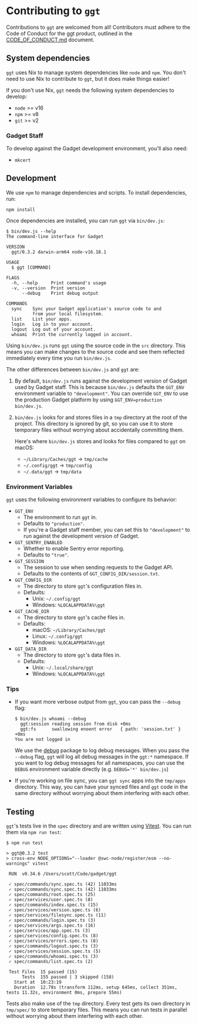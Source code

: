 # Contributing to `ggt`

Contributions to `ggt` are welcomed from all! Contributors must adhere to the Code of Conduct for the ggt product, outlined in the [CODE_OF_CONDUCT.md](./CODE_OF_CONDUCT.md) document.

## System dependencies

`ggt` uses Nix to manage system dependencies like `node` and `npm`. You don't need to use Nix to contribute to `ggt`, but it does make things easier!

If you don't use Nix, `ggt` needs the following system dependencies to develop:

- `node` >= v16
- `npm` >= v8
- `git` >= v2

### Gadget Staff

To develop against the Gadget development environment, you'll also need:

- `mkcert`

## Development

We use `npm` to manage dependencies and scripts. To install dependencies, run:

```shell
npm install
```

Once dependencies are installed, you can run `ggt` via `bin/dev.js`:

```shell-session
$ bin/dev.js --help
The command-line interface for Gadget

VERSION
  ggt/0.3.2 darwin-arm64 node-v16.18.1

USAGE
  $ ggt [COMMAND]

FLAGS
  -h, --help     Print command's usage
  -v, --version  Print version
      --debug    Print debug output

COMMANDS
  sync    Sync your Gadget application's source code to and
          from your local filesystem.
  list    List your apps.
  login   Log in to your account.
  logout  Log out of your account.
  whoami  Print the currently logged in account.
```

Using `bin/dev.js` runs `ggt` using the source code in the `src` directory. This means you can make changes to the source code and see them reflected immediately every time you run `bin/dev.js`.

The other differences between `bin/dev.js` and `ggt` are:

1. By default, `bin/dev.js` runs against the development version of Gadget used by Gadget staff. This is because `bin/dev.js` defaults the `GGT_ENV` environment variable to `"development"`. You can override `GGT_ENV` to use the production Gadget platform by using `GGT_ENV=production bin/dev.js`.

2. `bin/dev.js` looks for and stores files in a `tmp` directory at the root of the project. This directory is ignored by git, so you can use it to store temporary files without worrying about accidentally committing them.

   Here's where `bin/dev.js` stores and looks for files compared to `ggt` on macOS:

   - `~/Library/Caches/ggt` -> `tmp/cache`
   - `~/.config/ggt` -> `tmp/config`
   - `~/.data/ggt` -> `tmp/data`

### Environment Variables

`ggt` uses the following environment variables to configure its behavior:

- `GGT_ENV`
  - The environment to run `ggt` in.
  - Defaults to `"production"`.
  - If you're a Gadget staff member, you can set this to `"development"` to run against the development version of Gadget.
- `GGT_SENTRY_ENABLED`
  - Whether to enable Sentry error reporting.
  - Defaults to `"true"`.
- `GGT_SESSION`
  - The session to use when sending requests to the Gadget API.
  - Defaults to the contents of `GGT_CONFIG_DIR/session.txt`.
- `GGT_CONFIG_DIR`
  - The directory to store `ggt`'s configuration files in.
  - Defaults:
    - Unix: `~/.config/ggt`
    - Windows: `%LOCALAPPDATA%\ggt`
- `GGT_CACHE_DIR`
  - The directory to store `ggt`'s cache files in.
  - Defaults:
    - macOS: `~/Library/Caches/ggt`
    - Linux: `~/.config/ggt`
    - Windows: `%LOCALAPPDATA%\ggt`
- `GGT_DATA_DIR`
  - The directory to store `ggt`'s data files in.
  - Defaults:
    - Unix: `~/.local/share/ggt`
    - Windows: `%LOCALAPPDATA%\ggt`

### Tips

- If you want more verbose output from `ggt`, you can pass the `--debug` flag:

  ```shell-session
  $ bin/dev.js whoami --debug
    ggt:session reading session from disk +0ms
    ggt:fs      swallowing enoent error   { path: 'session.txt' } +0ms
  You are not logged in
  ```

  We use the [debug](https://www.npmjs.com/package/debug) package to log debug messages. When you pass the `--debug` flag, `ggt` will log all debug messages in the `ggt:*` namespace. If you want to log debug messages for all namespaces, you can use the `DEBUG` environment variable directly (e.g. `DEBUG='*' bin/dev.js`)

- If you're working on file sync, you can `ggt sync` apps into the `tmp/apps` directory. This way, you can have your synced files and `ggt` code in the same directory without worrying about them interfering with each other.

## Testing

`ggt`'s tests live in the `spec` directory and are written using [Vitest](https://vitest.dev/). You can run them via `npm run test`:

```shell-session
$ npm run test

> ggt@0.3.2 test
> cross-env NODE_OPTIONS="--loader @swc-node/register/esm --no-warnings" vitest

 RUN  v0.34.6 /Users/scott/Code/gadget/ggt

 ✓ spec/commands/sync.spec.ts (42) 11033ms
 ✓ spec/commands/sync.spec.ts (42) 11033ms
 ✓ spec/commands/root.spec.ts (25)
 ✓ spec/services/user.spec.ts (8)
 ✓ spec/commands/index.spec.ts (15)
 ✓ spec/services/version.spec.ts (6)
 ✓ spec/services/filesync.spec.ts (11)
 ✓ spec/commands/login.spec.ts (3)
 ✓ spec/services/args.spec.ts (16)
 ✓ spec/services/app.spec.ts (3)
 ✓ spec/services/config.spec.ts (8)
 ✓ spec/services/errors.spec.ts (8)
 ✓ spec/commands/logout.spec.ts (3)
 ✓ spec/services/session.spec.ts (5)
 ✓ spec/commands/whoami.spec.ts (3)
 ✓ spec/commands/list.spec.ts (2)

 Test Files  15 passed (15)
      Tests  155 passed | 3 skipped (158)
   Start at  10:23:19
   Duration  12.78s (transform 112ms, setup 645ms, collect 351ms, tests 11.32s, environment 0ms, prepare 55ms)
```

Tests also make use of the `tmp` directory. Every test gets its own directory in `tmp/spec/` to store temporary files. This means you can run tests in parallel without worrying about them interfering with each other.

<!-- TODO -->

<!-- ## Pull Requests -->

<!-- ## Releasing -->
